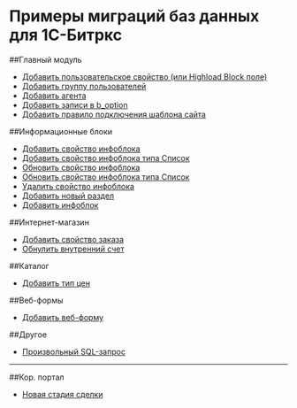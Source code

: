 # Примеры миграций баз данных для 1С-Битркс

##Главный модуль
- [Добавить пользовательское свойство (или Highload Block поле)](migrations/cms/main/AddUserField.php)
- [Добавить группу пользователей](migrations/cms/main/AddUserGroup.php)
- [Добавить агента](migrations/cms/main/AddAgent.php)
- [Добавить записи в b_option](migrations/cms/main/SetOption.php)
- [Добавить правило подключения шаблона сайта](migrations/cms/main/AddSiteTemplateRule.php)

##Информационные блоки

- [Добавить свойство инфоблока](migrations/cms/iblock/AddIblockProperty.php)
- [Добавить свойство инфоблока типа Список](migrations/cms/iblock/AddEnumIblockProperty.php)
- [Обновить свойство инфоблока](migrations/cms/iblock/UpdateIblockProperty.php)
- [Обновить свойство инфоблока типа Список](migrations/cms/iblock/AddEnumIblockPropertyValues.php)
- [Удалить свойство инфоблока](migrations/cms/iblock/DeleteIBlockProperty.php)
- [Добавить новый раздел](migrations/cms/iblock/AddNewIblockSection.php)
- [Добавить инфоблок](migrations/cms/iblock/AddIBlock.php)

##Интернет-магазин

- [Добавить свойство заказа](migrations/cms/sale/AddOrderProperty.php)
- [Обнулить внутренний счет](migrations/cms/sale/ClearSaleUserAccounts.php)

##Каталог

- [Добавить тип цен](migrations/cms/catalog/AddNewCatalogGroup.php)

##Веб-формы

- [Добавить веб-форму](migrations/cms/forms/AddNewWebForm.php)

##Другое

- [Произвольный SQL-запрос](migrations/cms/main/RawSql.php)

---

##Кор. портал

- [Новая стадия сделки](migrations/intranet/crm/AddNewDealStages.php)
